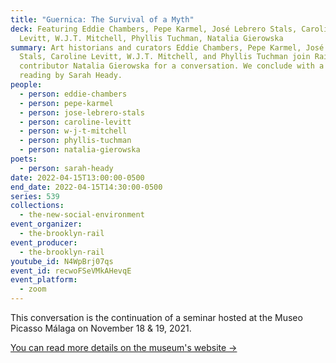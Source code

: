 ```yaml
---
title: "Guernica: The Survival of a Myth"
deck: Featuring Eddie Chambers, Pepe Karmel, José Lebrero Stals, Caroline
  Levitt, W.J.T. Mitchell, Phyllis Tuchman, Natalia Gierowska
summary: Art historians and curators Eddie Chambers, Pepe Karmel, José Lebrero
  Stals, Caroline Levitt, W.J.T. Mitchell, and Phyllis Tuchman join Rail
  contributor Natalia Gierowska for a conversation. We conclude with a poetry
  reading by Sarah Heady.
people:
  - person: eddie-chambers
  - person: pepe-karmel
  - person: jose-lebrero-stals
  - person: caroline-levitt
  - person: w-j-t-mitchell
  - person: phyllis-tuchman
  - person: natalia-gierowska
poets:
  - person: sarah-heady
date: 2022-04-15T13:00:00-0500
end_date: 2022-04-15T14:30:00-0500
series: 539
collections:
  - the-new-social-environment
event_organizer:
  - the-brooklyn-rail
event_producer:
  - the-brooklyn-rail
youtube_id: N4WpBrj07qs
event_id: recwoFSeVMkAHevqE
event_platform:
  - zoom
---
```

This conversation is the continuation of a seminar hosted at the Museo Picasso Málaga on November 18 & 19, 2021. 

[You can read more details on the museum's website →](https://www.museopicassomalaga.org/en/cultural-programme/seminario-guernica-eng)